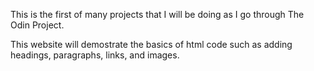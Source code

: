 This is the first of many projects that I will be doing as I go through The Odin Project.

This website will demostrate the basics of html code such as adding headings, paragraphs, links, and images.
